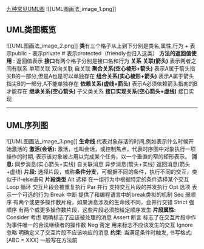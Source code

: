 [九种常见UML图](https://www.cnblogs.com/hzxll/p/16190230.html)
![[UML图画法_image_1.png]]
## **UML类图概览**
![[UML图画法_image_2.png]]
**类**有三个格子从上到下分别是类名,属性,行为
	+ 表示public
	-  表示private
	# 表示protected（friendly也归入这类）
	**方法的返回值使用**  : 返回值表示
**接口**有两个格子分别是接口名和行为
**关系**
	**关联(箭头)**
		表示两者之间有联系
		单项关联
		双向关联
		自关联
	**聚合关系(空心棱形+箭头)**
		表示A属于箭头指尖B的一部分,但是A也是可以单独存在
	**组合关系(实心棱形+箭头)**
		表示A属于箭头指尖B的一部分,A不能单独存在
	**依赖关系(虚线+箭头)**
		表示A必须依赖箭头指向的B才能存在
	**继承关系(空心箭头)**
		子父类关系
	**接口实现关系(空心箭头+虚线)**
		接口实现

---
## UML序列图
![[UML图画法_image_3.png]]
**生命线**
	代表对象存活的时间,例如表示什么时候开始激活的
**激活(会话):**
	激活，也叫会话，或控制焦点，代表时序图中对象执行一项操作的时期, 表示该对象被占用以完成某个任务，以一个垂直的窄的矩形表示。
**消息:**
	同步消息(实心箭头+实线) 自关联消息
	异步消息(箭头+实线)
	返回消息(箭头+虚线)
**片段:**
	选择片段，或称**条件分支**，可根据不同的条件，执行不同的交互，类似于if-else语句
	**片段类型**
		Alt	选择	       在一组行为中根据特定的条件选择某个交互
		Loop	循环	     交互片段会被重复执行
		Par	并行	         支持交互片段的并发执行
		Opt	选项	           表示一个可选的行为
		Break	中断	           提供了和编程语言中的break类拟的机制
		Seq	弱顺序	          有两个或更多操作数片段，如果消息涉及的生命线不同，会并行交错
		Strict	强顺序	        有两个或更多操作数片段，这些片段必须按给定顺序发生
	**片段属性:**
		Consider	考虑	    明确标志了应该被处理的消息
		Assert	断言	       标志了在交互片段中作为事件唯一的合法继续者的操作数
		Neg	否定	            用来标志不应该发生的交互
		Ignore	忽略	        明确定义了交互片段不应该响应的消息
**约束**:
	当满足条件时触发,
	书写格式:[ABC = XXX]  一般写在方法前



















